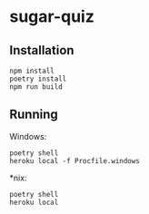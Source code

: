 # sugar-quiz

## Installation

```
npm install
poetry install
npm run build
```

## Running

Windows:

```
poetry shell
heroku local -f Procfile.windows
```

*nix:

```
poetry shell
heroku local
```
